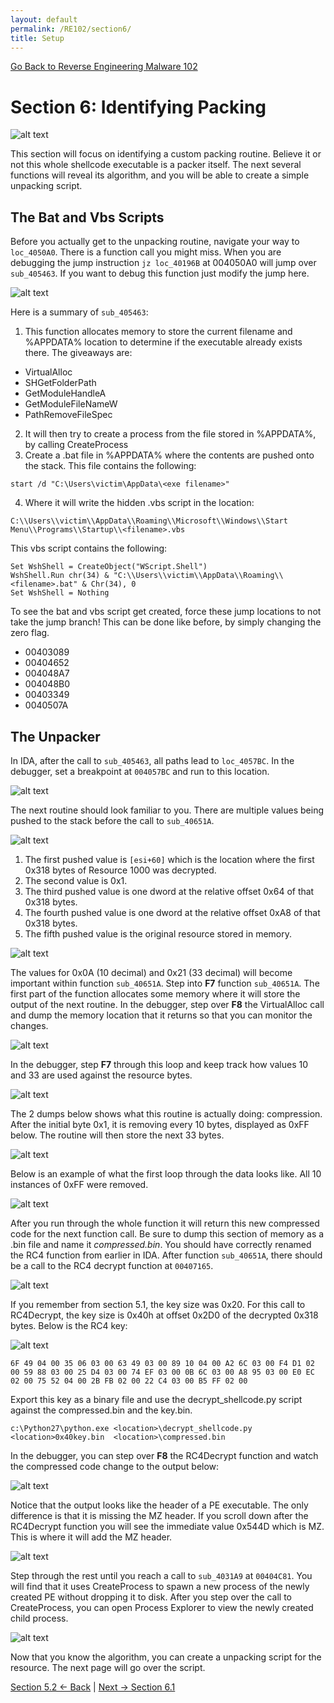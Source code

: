 ```yaml
---
layout: default
permalink: /RE102/section6/
title: Setup
---
```

[Go Back to Reverse Engineering Malware 102](https://securedorg.github.io/RE102/)

# Section 6: Identifying Packing #

![alt text](https://securedorg.github.io/RE102/images/Section7_intro.gif "intro")

This section will focus on identifying a custom packing routine. Believe it or not this whole shellcode executable is a packer itself. The next several functions will reveal its algorithm, and you will be able to create a simple unpacking script.

## The Bat and Vbs Scripts ##

Before you actually get to the unpacking routine, navigate your way to `loc_4050A0`. There is a function call you might miss. When you are debugging the jump instruction `jz loc_40196B` at 004050A0 will jump over `sub_405463`.  If you want to debug this function just modify the jump here.

![alt text](https://securedorg.github.io/RE102/images/Section6_script.png "Section6_script")

Here is a summary of  `sub_405463`:

1. This function allocates memory to store the current filename and %APPDATA% location to determine if the executable already exists there. The giveaways are: 
* VirtualAlloc
* SHGetFolderPath
* GetModuleHandleA
* GetModuleFileNameW
* PathRemoveFileSpec
2. It will then try to create a process from the file stored in %APPDATA%, by calling CreateProcess 
3. Create a .bat file in %APPDATA% where the contents are pushed onto the stack. This file contains the following:
```
start /d "C:\Users\victim\AppData\<exe filename>" 
```

4. Where it will write the hidden .vbs script in the location:
```
C:\\Users\\victim\\AppData\\Roaming\\Microsoft\\Windows\\Start Menu\\Programs\\Startup\\<filename>.vbs
```

This vbs script contains the following:
```
Set WshShell = CreateObject("WScript.Shell")
WshShell.Run chr(34) & "C:\\Users\\victim\\AppData\\Roaming\\<filename>.bat" & Chr(34), 0
Set WshShell = Nothing
```
To see the bat and vbs script get created, force these jump locations to not take the jump branch! This can be done like before, by simply changing the zero flag.
* 00403089
* 00404652
* 004048A7
* 004048B0
* 00403349
* 0040507A

## The Unpacker ##

In IDA, after the call to `sub_405463`, all paths lead to `loc_4057BC`. In the debugger, set a breakpoint at `004057BC` and run to this location.

![alt text](https://securedorg.github.io/RE102/images/Section6_paths.png "Section6_paths")

The next routine should look familiar to you. There are multiple values being pushed to the stack before the call to `sub_40651A`.

![alt text](https://securedorg.github.io/RE102/images/Section6_compress.png "Section6_compress")

1. The first pushed value is `[esi+60]` which is the location where the first 0x318 bytes of Resource 1000 was decrypted.
2. The second value is 0x1.
3. The third pushed value is one dword at the relative offset 0x64 of that 0x318 bytes.
4. The fourth pushed value is one dword at the relative offset 0xA8 of that 0x318 bytes.
5. The fifth pushed value is the original resource stored in memory.

![alt text](https://securedorg.github.io/RE102/images/Section6_offsets.png "Section6_offsets")

The values for 0x0A (10 decimal) and 0x21 (33 decimal) will become important within function `sub_40651A`. Step into **F7** function `sub_40651A`. The first part of the function allocates some memory where it will store the output of the next routine. In the debugger, step over **F8** the VirtualAlloc call and dump the memory location that it returns so that you can monitor the changes.

![alt text](https://securedorg.github.io/RE102/images/Section6_VirtualAlloc.png "Section6_VirtualAlloc")

In the debugger, step **F7** through this loop and keep track how values 10 and 33 are used against the resource bytes.

![alt text](https://securedorg.github.io/RE102/images/Section6_looping.png "Section6_looping")

The 2 dumps below shows what this routine is actually doing: compression. After the initial byte 0x1, it is removing every 10 bytes, displayed as 0xFF below. The routine will then store the next 33 bytes.

![alt text](https://securedorg.github.io/RE102/images/Section6_compressroutine.gif "Section6_compressroutine")

Below is an example of what the first loop through the data looks like. All 10 instances of 0xFF were removed.

![alt text](https://securedorg.github.io/RE102/images/Section6_output.png "Section6_output")

After you run through the whole function it will return this new compressed code for the next function call. Be sure to dump this section of memory as a .bin file and name it *compressed.bin*. You should have correctly renamed the RC4 function from earlier in IDA. After function `sub_40651A`, there should be a call to the RC4 decrypt function at `00407165`.

![alt text](https://securedorg.github.io/RE102/images/Section6_RC4Decrypt.png "Section6_RC4Decrypt")

If you remember from section 5.1, the key size was 0x20. For this call to RC4Decrypt, the key size is 0x40h at offset 0x2D0 of the decrypted 0x318 bytes. Below is the RC4 key:

![alt text](https://securedorg.github.io/RE102/images/Section6_40bytes.png "Section6_40bytes")

```
6F 49 04 00 35 06 03 00 63 49 03 00 89 10 04 00 A2 6C 03 00 F4 D1 02 00 59 88 03 00 25 D4 03 00 74 EF 03 00 0B 6C 03 00 A8 95 03 00 E0 EC 02 00 75 52 04 00 2B FB 02 00 22 C4 03 00 B5 FF 02 00
```

Export this key as a binary file and use the decrypt_shellcode.py script against the compressed.bin and the key.bin.

```
c:\Python27\python.exe <location>\decrypt_shellcode.py  <location>0x40key.bin  <location>\compressed.bin
```
In the debugger, you can step over **F8** the RC4Decrypt function and watch the compressed code change to the output below:

![alt text](https://securedorg.github.io/RE102/images/Section6_decrypted.png "Section6_decrypted")

Notice that the output looks like the header of a PE executable. The only difference is that it is missing the MZ header. If you scroll down after the RC4Decrypt function you will see the immediate value 0x544D which is MZ. This is where it will add the MZ header.

![alt text](https://securedorg.github.io/RE102/images/Section6_addingMZ.png "Section6_addingMZ")

Step through the rest until you reach a call to `sub_4031A9` at `00404C81`. You will find that it uses CreateProcess to spawn a new process of the newly created PE without dropping it to disk. After you step over the call to CreateProcess, you can open Process Explorer to view the newly created child process.

![alt text](https://securedorg.github.io/RE102/images/Section6_createprocess.png "Section6_createprocess")

Now that you know the algorithm, you can create a unpacking script for the resource. The next page will go over the script.

[Section 5.2 <- Back](https://securedorg.github.io/RE102/section5.1) | [Next -> Section 6.1](https://securedorg.github.io/RE102/section6.1)
